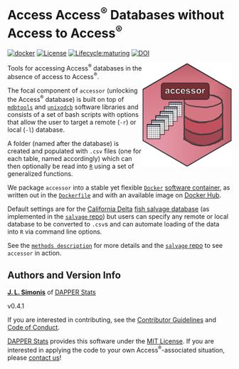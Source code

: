 # Access Access<sup>&reg;</sup> Databases without Access to Access<sup>&reg;</sup>

[![docker](https://github.com/dapperstats/accessor/actions/workflows/docker.yaml/badge.svg)](https://github.com/dapperstats/accessor/actions/workflows/docker.yaml)
[![License](https://img.shields.io/badge/license-MIT-blue.svg)](https://opensource.org/licenses/MIT)
[![Lifecycle:maturing](https://img.shields.io/badge/lifecycle-maturing-blue.svg)](https://www.tidyverse.org/lifecycle/#maturing)
[![DOI](https://zenodo.org/badge/DOI/10.5281/zenodo.3611911.svg)](https://doi.org/10.5281/zenodo.3611911)

<img src="imgs/logo.png" width="200px" align="right" alt="hexagon software logo, black border with pale bold light red background and general color schema, somewhat, but not exactly, matching that of Access. there is a database stack symbol on the right with shades of red and then a series of small gridded empty tables with white background and blue header background in the left middle. the word accessor is in a rounded rectangular box in the middle upper part of the logo. white text.">

Tools for accessing Access<sup>&reg;</sup> databases in the absence of access to Access<sup>&reg;</sup>.

The focal component of `accessor` (unlocking the Access<sup>&reg;</sup> database) is built on top of [`mdbtools`](http://mdbtools.sourceforge.net/) and [`unixodcb`](http://www.unixodbc.org/) software libraries and consists of a set of bash scripts with options that allow the user to target a remote (`-r`) or local (`-l`) database.

A folder (named after the database) is created and populated with `.csv` files (one for each table, named accordingly) which can then optionally be read into [`R`](https://www.r-project.org/) using a set of generalized functions. 

We package `accessor` into a stable yet flexible [`Docker`](https://www.docker.com) [software container](https://www.docker.com/resources/what-container), as written out in the [`Dockerfile`](https://github.com/dapperstats/accessor/blob/main/Dockerfile) and with an available image on [Docker Hub](https://hub.docker.com/r/dapperstats/accessor). 

Default settings are for the [California Delta](https://en.wikipedia.org/wiki/Sacramento%E2%80%93San_Joaquin_River_Delta) [fish salvage database](https://wildlife.ca.gov/Conservation/Delta/Salvage-Monitoring) (as implemented in the [`salvage` repo](https://github.com/dapperstats/salvage/)) but users can specify any remote or local database to be converted to `.csv`s and can automate loading of the data into `R` via command line options. 

See the [`methods description`](https://github.com/dapperstats/accessor/blob/main/documents/methods.md) for more details and the [`salvage` repo](https://github.com/dapperstats/salvage/) to see `accessor` in action.

## Authors and Version Info

[**J. L. Simonis**](https://orcid.org/0000-0001-9798-0460) of [DAPPER Stats](https://www.dapperstats.com)

v0.4.1

If you are interested in contributing, see the [Contributor Guidelines](https://github.com/dapperstats/salvage/blob/main/CONTRIBUTING.md) and [Code of Conduct](https://github.com/dapperstats/salvage/blob/main/CODE_OF_CONDUCT.md).

[DAPPER Stats](https://www.dapperstats.com) provides this software under the [MIT License](https://opensource.org/licenses/MIT). If you are interested in applying the code to your own Access<sup>&reg;</sup>-associated situation, please [contact us](https://www.dapperstats.com/contact/)!